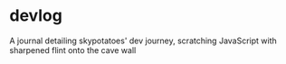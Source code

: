 # devlog
A journal detailing skypotatoes' dev journey, scratching JavaScript with sharpened flint onto the cave wall
